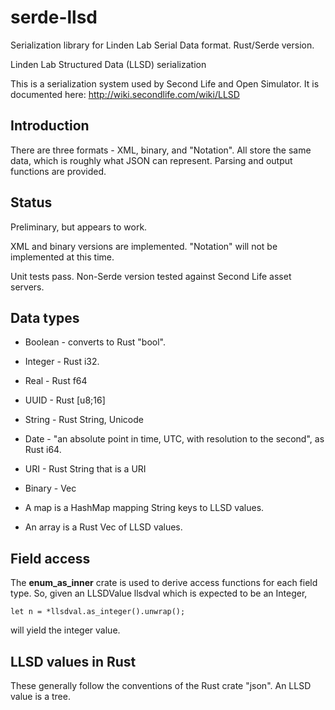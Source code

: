 # serde-llsd
Serialization library for Linden Lab Serial Data format. Rust/Serde version.



Linden Lab Structured Data (LLSD) serialization

This is a serialization system used by Second Life and Open Simulator. 
It is documented here: http://wiki.secondlife.com/wiki/LLSD

## Introduction

There are three formats - XML, binary, and "Notation". All store
the same data, which is roughly what JSON can represent.
Parsing and output functions are provided.

## Status
Preliminary, but appears to work.

XML and binary versions are implemented.
"Notation" will not be implemented at this time.

Unit tests pass. Non-Serde version tested against Second Life asset servers.

## Data types

- Boolean - converts to Rust "bool".
- Integer - Rust i32.
- Real - Rust f64
- UUID - Rust [u8;16]
- String - Rust String, Unicode
- Date - "an absolute point in time, UTC, with resolution to the second", as Rust i64.
- URI - Rust String that is a URI
- Binary - Vec<u8>

- A map is a HashMap mapping String keys to LLSD values. 

- An array is a Rust Vec of LLSD values. 

## Field access

The **enum_as_inner** crate is used to derive access functions for each field type.
So, given an LLSDValue llsdval which is expected to be an Integer,

    let n = *llsdval.as_integer().unwrap();
    
will yield the integer value. 

## LLSD values in Rust

These generally follow the conventions of the Rust crate "json".
An LLSD value is a tree.

